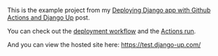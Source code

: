 This is the example project from my [Deploying Django app with Github Actions and Django Up](https://brntn.me/blog/django-up-actions/) post.

You can check out the [deployment workflow](https://github.com/sesh/post-django-actions/blob/main/.github/workflows/deploy.yml) and the [Actions run](https://github.com/sesh/post-django-actions/actions).

And you can view the hosted site here:
https://test.django-up.com/